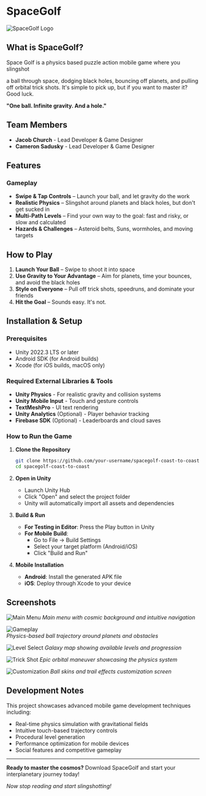 # SpaceGolf

![SpaceGolf Logo](<img width="1320" height="572" alt="image" src="https://github.com/user-attachments/assets/4cb79457-3607-4702-999b-21b92347dbe4" />)

## What is SpaceGolf?
Space Golf is a physics based puzzle action mobile game where you slingshot

 a ball through space, dodging black holes, bouncing off planets, and pulling off orbital trick shots. It's simple to pick up, but if you want to master it? Good luck.

**"One ball. Infinite gravity. And a hole."**

## Team Members

- **Jacob Church** - Lead Developer & Game Designer
- **Cameron Sadusky** - Lead Developer & Game Designer

## Features

### Gameplay
- **Swipe & Tap Controls** – Launch your ball, and let gravity do the work
- **Realistic Physics** – Slingshot around planets and black holes, but don't get sucked in
- **Multi-Path Levels** – Find your own way to the goal: fast and risky, or slow and calculated
- **Hazards & Challenges** – Asteroid belts, Suns, wormholes, and moving targets

## How to Play

1. **Launch Your Ball** – Swipe to shoot it into space
2. **Use Gravity to Your Advantage** – Aim for planets, time your bounces, and avoid the black holes
3. **Style on Everyone** – Pull off trick shots, speedruns, and dominate your friends
4. **Hit the Goal** – Sounds easy. It's not.

## Installation & Setup

### Prerequisites
- Unity 2022.3 LTS or later
- Android SDK (for Android builds)
- Xcode (for iOS builds, macOS only)

### Required External Libraries & Tools
- **Unity Physics** - For realistic gravity and collision systems
- **Unity Mobile Input** - Touch and gesture controls
- **TextMeshPro** - UI text rendering
- **Unity Analytics** (Optional) - Player behavior tracking
- **Firebase SDK** (Optional) - Leaderboards and cloud saves

### How to Run the Game

1. **Clone the Repository**
   ```bash
   git clone https://github.com/your-username/spacegolf-coast-to-coast.git
   cd spacegolf-coast-to-coast
   ```

2. **Open in Unity**
   - Launch Unity Hub
   - Click "Open" and select the project folder
   - Unity will automatically import all assets and dependencies

3. **Build & Run**
   - **For Testing in Editor**: Press the Play button in Unity
   - **For Mobile Build**: 
     - Go to File → Build Settings
     - Select your target platform (Android/iOS)
     - Click "Build and Run"

4. **Mobile Installation**
   - **Android**: Install the generated APK file
   - **iOS**: Deploy through Xcode to your device

## Screenshots

![Main Menu](MainPage.png)
*Main menu with cosmic background and intuitive navigation*

![Gameplay](placeholder-gameplay.png)  
*Physics-based ball trajectory around planets and obstacles*

![Level Select](placeholder-level-select.png)
*Galaxy map showing available levels and progression*

![Trick Shot](placeholder-trick-shot.png)
*Epic orbital maneuver showcasing the physics system*

![Customization](placeholder-customization.png)
*Ball skins and trail effects customization screen*

## Development Notes

This project showcases advanced mobile game development techniques including:
- Real-time physics simulation with gravitational fields
- Intuitive touch-based trajectory controls  
- Procedural level generation
- Performance optimization for mobile devices
- Social features and competitive gameplay

---

**Ready to master the cosmos?** Download SpaceGolf and start your interplanetary journey today!

*Now stop reading and start slingshotting!*

